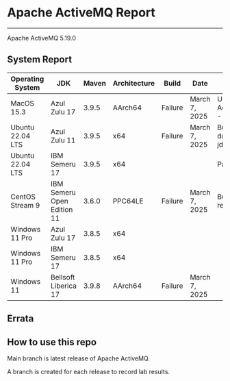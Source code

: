 # Apache ActiveMQ Report
--- 

Apache ActiveMQ 5.19.0

## System Report

| Operating System    | JDK       | Maven | Architecture | Build | Date  | Notes |
|---------------------|-----------|-------|--------------|-------|-------|-------|
| MacOS 15.3    | Azul Zulu 17   | 3.9.5 | AArch64      | Failure | March 7, 2025 | Unit test failure AdvisoryTempDestinationTests.testMessageExpiredAdvisory - can not build unit tests jar |
| Ubuntu 22.04 LTS    | Azul Zulu 11   | 3.9.5 | x64      |Failure | March 7, 2025| Build stopped at unit tests java.io.IOException: Failed to start database 'testJdbcConfig' with class loader jdk.internal.loader.ClassLoaders |
| Ubuntu 22.04 LTS    | IBM Semeru 17  | 3.9.5 | x64      |  |  | Partition Manager, Unit tests, and assembly test. |
| CentOS Stream 9     | IBM Semeru Open Edition 11 | 3.6.0 | PPC64LE      | Failure | March 7, 2025 | Build failure at Http Protocol Support - could not be resolved: org.apache.activemq:activemq-unit-tests:jar |
| Windows 11 Pro      | Azul Zulu 17 | 3.8.5 | x64      |  |  | |
| Windows 11 Pro      | IBM Semeru 17 | 3.8.5 | x64      |  |  |  |
| Windows 11       | Bellsoft Liberica 17 | 3.9.8 | AArch64      |Failure | March 7, 2025| |


## Errata


## How to use this repo

Main branch is latest release of Apache ActiveMQ.

A branch is created for each release to record lab results.
